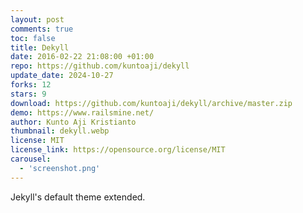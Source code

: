 ```yaml
---
layout: post
comments: true
toc: false
title: Dekyll
date: 2016-02-22 21:08:00 +01:00
repo: https://github.com/kuntoaji/dekyll
update_date: 2024-10-27
forks: 12
stars: 9
download: https://github.com/kuntoaji/dekyll/archive/master.zip
demo: https://www.railsmine.net/
author: Kunto Aji Kristianto
thumbnail: dekyll.webp
license: MIT
license_link: https://opensource.org/license/MIT
carousel:
  - 'screenshot.png'
---
```


Jekyll's default theme extended.
